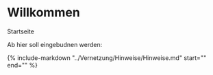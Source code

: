 # Willkommen
Startseite

Ab hier soll eingebudnen werden:

{%
   include-markdown "../Vernetzung/Hinweise/Hinweise.md"
   start="<!--intro-start-->"
   end="<!--intro-end-->"
%}
